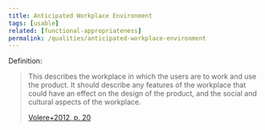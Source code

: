 ```yaml
---
title: Anticipated Workplace Environment
tags: [usable]
related: [functional-appropriateness]
permalink: /qualities/anticipated-workplace-environment
---
```


Definition:

>This describes the workplace in which the users are to work and use the product. 
>It should describe any features of the workplace that could have an effect on the design of the product, and the social and cultural aspects of the workplace.
>
>[Volere+2012, p. 20](/references/#volere)

